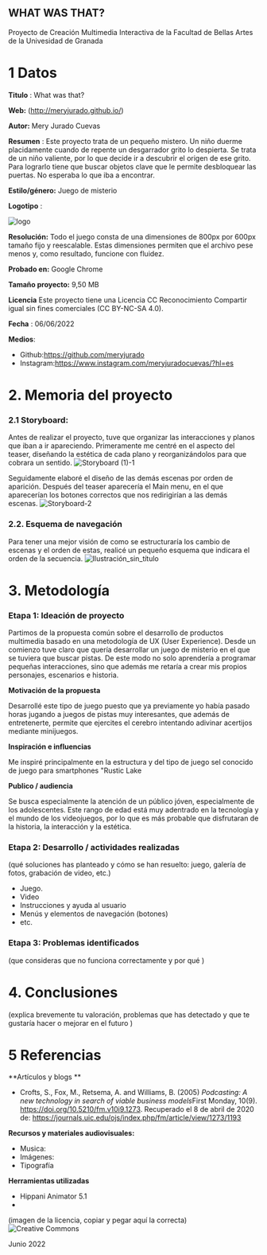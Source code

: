 ## WHAT WAS THAT?

Proyecto de Creación Multimedia Interactiva de la  Facultad de Bellas Artes de la Univesidad de Granada



# 1 Datos 



**Titulo** : What was that?

**Web:**   (http://meryjurado.github.io/)

**Autor:**  Mery Jurado Cuevas

**Resumen** : Este proyecto trata de un pequeño mistero. Un niño duerme placidamente cuando de repente un desgarrador grito lo despierta. Se trata de un niño valiente, por lo que decide ir a descubrir el origen de ese grito. Para lograrlo tiene que buscar objetos clave que le permite desbloquear las puertas. No esperaba lo que iba a encontrar. 

**Estilo/género:**  Juego de misterio

**Logotipo** : 

![logo](https://user-images.githubusercontent.com/106732076/172147820-7b748d15-87a3-45d6-bf04-f5cd9053df63.png)

**Resolución:** Todo el juego consta de una dimensiones de 800px por 600px tamaño fijo y reescalable. Estas dimensiones permiten que el archivo pese menos y, como resultado, funcione con fluidez.

**Probado en:**   Google Chrome

**Tamaño proyecto:** 9,50 MB 

**Licencia** Este proyecto tiene una Licencia CC Reconocimiento Compartir igual sin fines comerciales (CC BY-NC-SA 4.0).

**Fecha** : 06/06/2022

**Medios**:

- Github:https://github.com/meryjurado
- Instagram:https://www.instagram.com/meryjuradocuevas/?hl=es


# 2. Memoria del proyecto 

### 2.1 Storyboard: 



Antes de realizar el proyecto, tuve que organizar las interacciones y planos que iban a ir apareciendo. 
Primeramente me centré en el aspecto del teaser, diseñando la estética de cada plano y reorganizándolos para que cobrara un sentido.
![Storyboard (1)-1](https://user-images.githubusercontent.com/106732076/172150412-e3ca8bd0-98ea-4c79-ae01-ae80dac6d226.jpg)

Seguidamente elaboré el diseño de las demás escenas por orden de aparición. Después del teaser aparecería el Main menu, en el que aparecerían los botones correctos que nos redirigirían a las demás escenas.
![Storyboard-2](https://user-images.githubusercontent.com/106732076/172150546-e1395a49-cfbb-476e-abde-c7cd58ebb02a.jpg)





### 2.2. Esquema de navegación 

Para tener una mejor visión de como se estructuraría los cambio de escenas y el orden de estas, realicé un pequeño esquema que indicara el orden de la secuencia.
![Ilustración_sin_título](https://user-images.githubusercontent.com/106732076/172198422-59cd4644-b065-4a00-8108-9809927eecf9.jpg)


# 3. Metodología

### Etapa 1: Ideación de proyecto
Partimos de la propuesta común sobre el desarrollo de productos multimedia basado en una metodología de UX (User Experience). Desde un comienzo tuve claro que quería desarrollar un juego de misterio en el que se tuviera que buscar pistas. De este modo no solo aprendería a programar pequeñas interacciones, sino que además me retaría a crear mis propios personajes, escenarios e historia.

**Motivación de la propuesta** 

Desarrollé este tipo de juego puesto que ya previamente yo había pasado horas jugando a juegos de pistas muy interesantes, que además de entretenerte, permite que ejercites el cerebro intentando adivinar acertijos mediante minijuegos.

**Inspiración e influencias**

Me inspiré principalmente en la estructura y del tipo de juego sel conocido de juego para smartphones "Rustic Lake

**Publico / audiencia**

Se busca especialmente la atención de un público jóven, especialmente de los adolescentes. Este rango de edad está muy adentrado en la tecnología y el mundo de los videojuegos, por lo que es más probable que disfrutaran de la historia, la interacción y la estética.


### Etapa 2: Desarrollo / actividades realizadas

(qué soluciones has planteado y cómo se han resuelto: juego, galería de fotos, grabación de video, etc.)

- Juego. 
- Video 
- Instrucciones y ayuda al usuario 
- Menús y elementos de navegación (botones)
- etc.



### Etapa 3: Problemas identificados

(que consideras que no  funciona correctamente y por qué )



# 4. Conclusiones 

(explica brevemente tu valoración, problemas que has detectado y que te gustaría hacer o mejorar en el futuro )







# 5 Referencias 

**Artículos y blogs ** 

- Crofts, S., Fox, M., Retsema, A. and Williams, B. (2005) *Podcasting: A new technology in search of viable business models*First Monday, 10(9). https://doi.org/10.5210/fm.v10i9.1273. Recuperado el 8 de abril de 2020 de: https://journals.uic.edu/ojs/index.php/fm/article/view/1273/1193

**Recursos y materiales audiovisuales:**

* Musica:  
* Imágenes:  
* Tipografía

**Herramientas utilizadas**

- Hippani Animator 5.1
- 



(imagen de la licencia, copiar y pegar aquí la correcta)
![Creative Commons](https://user-images.githubusercontent.com/106732076/172201428-569430f5-61fd-43dd-bbe6-53c790ef1673.png)


Junio 2022
